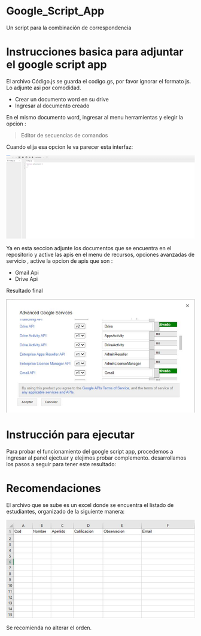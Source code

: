 # Google_Script_App
Un script para la combinación de correspondencia

# Instrucciones basica para adjuntar el google script app

El archivo Código.js se guarda el codigo.gs, por favor ignorar el formato js.
Lo adjunte asi por comodidad.

- Crear un documento word en su drive
- Ingresar al documento creado

En el mismo documento word, ingresar al menu herramientas y elegir la opcion :

> Editor de secuencias de comandos

Cuando elija esa opcion le va parecer esta interfaz:

<img src="https://github.com/josePsauco/Img/blob/master/image.png" width="700"/>

Ya en esta seccion adjunte los documentos que se encuentra en el repositorio y active las apis en el menu de recursos, opciones avanzadas de servicio , active la opcion
de apis que son  :

- Gmail Api
- Drive Api

Resultado final

<img src="https://github.com/josePsauco/Img/blob/master/Captura.JPG" width="700"/>

# Instrucción para ejecutar

Para probar el funcionamiento del google script app, procedemos a ingresar al panel ejectuar y elejimos probar complemento.
desarrollamos los pasos a seguir para tener este resultado:


# Recomendaciones

El archivo que se sube es un excel donde se encuentra el listado de estudiantes, organizado de la siguiente manera:

<img src="https://github.com/josePsauco/Img/blob/master/excel.JPG" width="700"/>

Se recomienda no alterar el orden.
